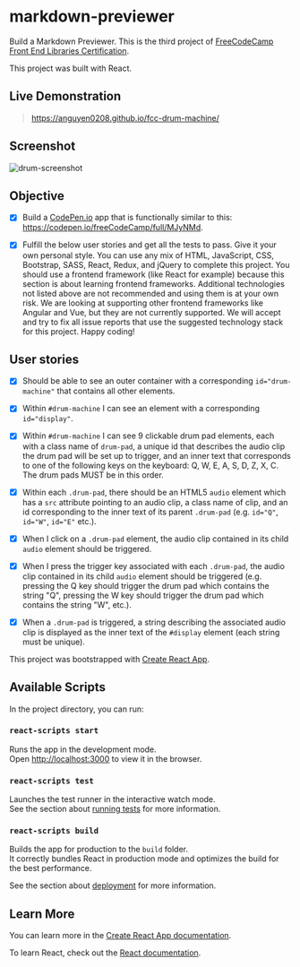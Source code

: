 # markdown-previewer

Build a Markdown Previewer. This is the third project of [FreeCodeCamp Front End Libraries Certification](https://learn.freecodecamp.org/front-end-libraries/front-end-libraries-projects/build-a-drum-machine/).

This project was built with React.

## Live Demonstration

> <https://anguyen0208.github.io/fcc-drum-machine/>

## Screenshot

![drum-screenshot](https://github.com/anguyen0208/images/blob/master/Screen%20Shot%202020-08-18%20at%205.05.43%20PM.png)

## Objective

- [x] Build a [CodePen.io](https://codepen.io) app that is functionally similar to this: <https://codepen.io/freeCodeCamp/full/MJyNMd>.

- [x] Fulfill the below user stories and get all the tests to pass. Give it your own personal style. You can use any mix 
of HTML, JavaScript, CSS, Bootstrap, SASS, React, Redux, and jQuery to complete this project. You should use a frontend framework (like React for example) because this section is about learning frontend frameworks. Additional technologies not listed above are not recommended and using them is at your own risk. We are looking at supporting other frontend frameworks like Angular and Vue, but they are not currently supported. We will accept and try to fix all issue reports that use the suggested technology stack for this project. Happy coding!

## User stories

- [x] Should be able to see an outer container with a corresponding `id="drum-machine"` that contains all other elements.

- [x] Within `#drum-machine` I can see an element with a corresponding `id="display"`.
- [x] Within `#drum-machine` I can see 9 clickable drum pad elements, each with a class name of `drum-pad`, a unique id that describes the audio clip the drum pad will be set up to trigger, and an inner text that corresponds to one of the following keys on the keyboard: Q, W, E, A, S, D, Z, X, C. The drum pads MUST be in this order.
- [x] Within each `.drum-pad`, there should be an HTML5 `audio` element which has a `src` attribute pointing to an audio clip, a class name of clip, and an id corresponding to the inner text of its parent `.drum-pad` (e.g. `id="Q"`, `id="W"`, `id="E"` etc.).
- [x] When I click on a `.drum-pad` element, the audio clip contained in its child `audio` element should be triggered.
- [x] When I press the trigger key associated with each `.drum-pad`, the audio clip contained in its child `audio` element should be triggered (e.g. pressing the Q key should trigger the drum pad which contains the string "Q", pressing the W key should trigger the drum pad which contains the string "W", etc.).
- [x] When a `.drum-pad` is triggered, a string describing the associated audio clip is displayed as the inner text of the `#display` element (each string must be unique).

This project was bootstrapped with [Create React App](https://github.com/facebook/create-react-app).

## Available Scripts

In the project directory, you can run:

### `react-scripts start`
Runs the app in the development mode.<br>
Open [http://localhost:3000](http://localhost:3000) to view it in the browser.

### `react-scripts test`
Launches the test runner in the interactive watch mode.<br>
See the section about [running tests](https://facebook.github.io/create-react-app/docs/running-tests) for more information.

### `react-scripts build`
Builds the app for production to the `build` folder.<br>
It correctly bundles React in production mode and optimizes the build for the best performance.

See the section about [deployment](https://facebook.github.io/create-react-app/docs/deployment) for more information.

## Learn More

You can learn more in the [Create React App documentation](https://facebook.github.io/create-react-app/docs/getting-started).

To learn React, check out the [React documentation](https://reactjs.org/).
